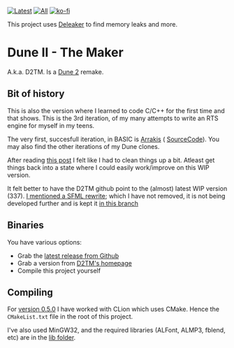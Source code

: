 [![Latest](https://img.shields.io/github/downloads/stefanhendriks/Dune-II---The-Maker/latest/total)]()
[![All](https://img.shields.io/github/downloads/stefanhendriks/Dune-II---The-Maker/total.svg)]()
[![ko-fi](https://ko-fi.com/img/githubbutton_sm.svg)](https://ko-fi.com/Q5Q041QFG)

This project uses [Deleaker](https://www.deleaker.com/) to find memory leaks and more.

Dune II - The Maker
===================
A.k.a. D2TM. Is a [Dune 2](http://en.wikipedia.org/wiki/Dune_II) remake.

## Bit of history
This is also the version where I learned to code C/C++ for the first time and that shows. This is the 3rd iteration, of my many attempts to write an RTS engine for myself in my teens.

The very first, succesfull iteration, in BASIC is [Arrakis](http://arrakis.dune2k.com/downloads.html) ( [SourceCode](https://github.com/Fundynamic/arrakis)). You may also find the other iterations
of my Dune clones.

After reading [this post](https://forum.dune2k.com/topic/27425-i-dont-want-to-get-your-hopes-up-but-i-cant-deny-it-much-either/?do=findComment&comment=397890) I felt like I had to clean things up a bit. Atleast get
things back into a state where I could easily work/improve on this WIP version.

It felt better to have the D2TM github point to the (almost) latest WIP version (337). [I mentioned a SFML rewrite](http://dune2themaker.fundynamic.com/?p=288); which I have not removed, it is not being developed further and is kept it [in this branch](https://github.com/stefanhendriks/Dune-II---The-Maker/tree/rewrite-sfml)

## Binaries
You have various options:
- Grab the [latest release from Github](https://github.com/stefanhendriks/Dune-II---The-Maker/releases)
- Grab a version from [D2TM's homepage](https://www.dune2themaker.com)
- Compile this project yourself

## Compiling
For [version 0.5.0](https://github.com/stefanhendriks/Dune-II---The-Maker/milestone/1) I have worked with CLion which uses CMake. Hence the `CMakeList.txt` file in the root of this project.

I've also used MinGW32, and the required libraries (ALFont, ALMP3, fblend, etc) are in the [lib folder](https://github.com/stefanhendriks/Dune-II---The-Maker/tree/master/lib/mingw).

